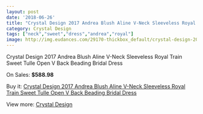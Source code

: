 ```yaml
---
layout: post
date: '2018-06-26'
title: "Crystal Design 2017 Andrea Blush Aline V-Neck Sleeveless Royal Train Sweet Tulle Open V Back Beading Bridal Dress"
category: Crystal Design 
tags: ["neck","sweet","dress","andrea","royal"]
image: http://img.eudances.com/29170-thickbox_default/crystal-design-2017-andrea-blush-aline-v-neck-sleeveless-royal-train-sweet-tulle-open-v-back-beading-bridal-dress.jpg
---
```

Crystal Design 2017 Andrea Blush Aline V-Neck Sleeveless Royal Train Sweet Tulle Open V Back Beading Bridal Dress

On Sales: **$588.98**
<a href="https://www.eudances.com/en/crystal-design/9505-crystal-design-2017-andrea-blush-aline-v-neck-sleeveless-royal-train-sweet-tulle-open-v-back-beading-bridal-dress.html"><amp-img layout="responsive" width="600" height="600" src="//img.eudances.com/29170-thickbox_default/crystal-design-2017-andrea-blush-aline-v-neck-sleeveless-royal-train-sweet-tulle-open-v-back-beading-bridal-dress.jpg" alt="Crystal Design 2017 Andrea Blush Aline V-Neck Sleeveless Royal Train Sweet Tulle Open V Back Beading Bridal Dress 0" /></a>
<a href="https://www.eudances.com/en/crystal-design/9505-crystal-design-2017-andrea-blush-aline-v-neck-sleeveless-royal-train-sweet-tulle-open-v-back-beading-bridal-dress.html"><amp-img layout="responsive" width="600" height="600" src="//img.eudances.com/29178-thickbox_default/crystal-design-2017-andrea-blush-aline-v-neck-sleeveless-royal-train-sweet-tulle-open-v-back-beading-bridal-dress.jpg" alt="Crystal Design 2017 Andrea Blush Aline V-Neck Sleeveless Royal Train Sweet Tulle Open V Back Beading Bridal Dress 1" /></a>
<a href="https://www.eudances.com/en/crystal-design/9505-crystal-design-2017-andrea-blush-aline-v-neck-sleeveless-royal-train-sweet-tulle-open-v-back-beading-bridal-dress.html"><amp-img layout="responsive" width="600" height="600" src="//img.eudances.com/29177-thickbox_default/crystal-design-2017-andrea-blush-aline-v-neck-sleeveless-royal-train-sweet-tulle-open-v-back-beading-bridal-dress.jpg" alt="Crystal Design 2017 Andrea Blush Aline V-Neck Sleeveless Royal Train Sweet Tulle Open V Back Beading Bridal Dress 2" /></a>
<a href="https://www.eudances.com/en/crystal-design/9505-crystal-design-2017-andrea-blush-aline-v-neck-sleeveless-royal-train-sweet-tulle-open-v-back-beading-bridal-dress.html"><amp-img layout="responsive" width="600" height="600" src="//img.eudances.com/29176-thickbox_default/crystal-design-2017-andrea-blush-aline-v-neck-sleeveless-royal-train-sweet-tulle-open-v-back-beading-bridal-dress.jpg" alt="Crystal Design 2017 Andrea Blush Aline V-Neck Sleeveless Royal Train Sweet Tulle Open V Back Beading Bridal Dress 3" /></a>
<a href="https://www.eudances.com/en/crystal-design/9505-crystal-design-2017-andrea-blush-aline-v-neck-sleeveless-royal-train-sweet-tulle-open-v-back-beading-bridal-dress.html"><amp-img layout="responsive" width="600" height="600" src="//img.eudances.com/29175-thickbox_default/crystal-design-2017-andrea-blush-aline-v-neck-sleeveless-royal-train-sweet-tulle-open-v-back-beading-bridal-dress.jpg" alt="Crystal Design 2017 Andrea Blush Aline V-Neck Sleeveless Royal Train Sweet Tulle Open V Back Beading Bridal Dress 4" /></a>
<a href="https://www.eudances.com/en/crystal-design/9505-crystal-design-2017-andrea-blush-aline-v-neck-sleeveless-royal-train-sweet-tulle-open-v-back-beading-bridal-dress.html"><amp-img layout="responsive" width="600" height="600" src="//img.eudances.com/29174-thickbox_default/crystal-design-2017-andrea-blush-aline-v-neck-sleeveless-royal-train-sweet-tulle-open-v-back-beading-bridal-dress.jpg" alt="Crystal Design 2017 Andrea Blush Aline V-Neck Sleeveless Royal Train Sweet Tulle Open V Back Beading Bridal Dress 5" /></a>
<a href="https://www.eudances.com/en/crystal-design/9505-crystal-design-2017-andrea-blush-aline-v-neck-sleeveless-royal-train-sweet-tulle-open-v-back-beading-bridal-dress.html"><amp-img layout="responsive" width="600" height="600" src="//img.eudances.com/29173-thickbox_default/crystal-design-2017-andrea-blush-aline-v-neck-sleeveless-royal-train-sweet-tulle-open-v-back-beading-bridal-dress.jpg" alt="Crystal Design 2017 Andrea Blush Aline V-Neck Sleeveless Royal Train Sweet Tulle Open V Back Beading Bridal Dress 6" /></a>
<a href="https://www.eudances.com/en/crystal-design/9505-crystal-design-2017-andrea-blush-aline-v-neck-sleeveless-royal-train-sweet-tulle-open-v-back-beading-bridal-dress.html"><amp-img layout="responsive" width="600" height="600" src="//img.eudances.com/29172-thickbox_default/crystal-design-2017-andrea-blush-aline-v-neck-sleeveless-royal-train-sweet-tulle-open-v-back-beading-bridal-dress.jpg" alt="Crystal Design 2017 Andrea Blush Aline V-Neck Sleeveless Royal Train Sweet Tulle Open V Back Beading Bridal Dress 7" /></a>
<a href="https://www.eudances.com/en/crystal-design/9505-crystal-design-2017-andrea-blush-aline-v-neck-sleeveless-royal-train-sweet-tulle-open-v-back-beading-bridal-dress.html"><amp-img layout="responsive" width="600" height="600" src="//img.eudances.com/29171-thickbox_default/crystal-design-2017-andrea-blush-aline-v-neck-sleeveless-royal-train-sweet-tulle-open-v-back-beading-bridal-dress.jpg" alt="Crystal Design 2017 Andrea Blush Aline V-Neck Sleeveless Royal Train Sweet Tulle Open V Back Beading Bridal Dress 8" /></a>

Buy it: [Crystal Design 2017 Andrea Blush Aline V-Neck Sleeveless Royal Train Sweet Tulle Open V Back Beading Bridal Dress](https://www.eudances.com/en/crystal-design/9505-crystal-design-2017-andrea-blush-aline-v-neck-sleeveless-royal-train-sweet-tulle-open-v-back-beading-bridal-dress.html "Crystal Design 2017 Andrea Blush Aline V-Neck Sleeveless Royal Train Sweet Tulle Open V Back Beading Bridal Dress")

View more: [Crystal Design ](https://www.eudances.com/en/134-crystal-design "Crystal Design ")